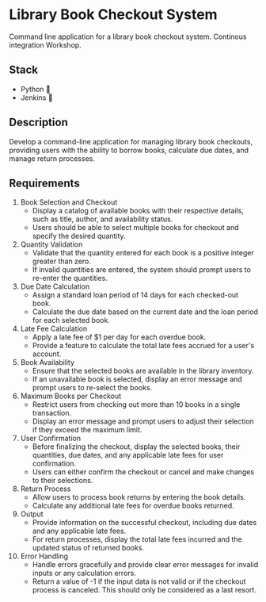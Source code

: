 # Library Book Checkout System
Command line application for a library book checkout system. Continous integration Workshop.

## Stack
* Python 🐍
* Jenkins 🧪

## Description
Develop a command-line application for managing library book checkouts,
providing users with the ability to borrow books, calculate due dates, and manage return
processes.

## Requirements
1. Book Selection and Checkout
	* Display a catalog of available books with their respective details, such as title, author, and availability status.
	* Users should be able to select multiple books for checkout and specify the desired quantity.
2. Quantity Validation
	* Validate that the quantity entered for each book is a positive integer greater than zero.
	* If invalid quantities are entered, the system should prompt users to re-enter the quantities.
3. Due Date Calculation
	* Assign a standard loan period of 14 days for each checked-out book.
	* Calculate the due date based on the current date and the loan period for each selected book.
4. Late Fee Calculation
	* Apply a late fee of $1 per day for each overdue book.
	* Provide a feature to calculate the total late fees accrued for a user's account.
5. Book Availability
	* Ensure that the selected books are available in the library inventory.
	* If an unavailable book is selected, display an error message and prompt users
to re-select the books.
6. Maximum Books per Checkout
	* Restrict users from checking out more than 10 books in a single transaction.
	* Display an error message and prompt users to adjust their selection if they exceed the maximum limit.
7. User Confirmation
	* Before finalizing the checkout, display the selected books, their quantities, due dates, and any applicable late fees for user confirmation.
	* Users can either confirm the checkout or cancel and make changes to their
selections.
8. Return Process
	* Allow users to process book returns by entering the book details.
	* Calculate any additional late fees for overdue books returned.
9. Output
	* Provide information on the successful checkout, including due dates and any applicable late fees.
	* For return processes, display the total late fees incurred and the updated
status of returned books.
10. Error Handling
	* Handle errors gracefully and provide clear error messages for invalid inputs or any calculation errors.
	* Return a value of -1 if the input data is not valid or if the checkout process is canceled. This should only be considered as a last resort.



